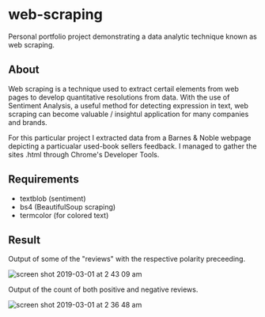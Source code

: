 # web-scraping
Personal portfolio project demonstrating a data analytic technique known as web scraping.

## About
Web scraping is a technique used to extract certail elements from web pages to develop quantitative resolutions from data. With the use of Sentiment Analysis, a useful method for detecting expression in text, web scraping can become valuable / insightul application for many companies and brands.

For this particular project I extracted data from a Barnes & Noble webpage depicting a particualar used-book sellers feedback. I managed to gather the sites .html through Chrome's Developer Tools.

## Requirements
* textblob (sentiment)
* bs4 (BeautifulSoup scraping)
* termcolor (for colored text)

## Result
Output of some of the "reviews" with the respective polarity preceeding.

![screen shot 2019-03-01 at 2 43 09 am](https://user-images.githubusercontent.com/23439187/53626620-d5084680-3bcb-11e9-89e8-36488b1ba566.png)

Output of the count of both positive and negative reviews.

![screen shot 2019-03-01 at 2 36 48 am](https://user-images.githubusercontent.com/23439187/53626312-ff0d3900-3bca-11e9-99bf-d930d65d4ac7.png)

